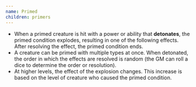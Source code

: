 ```yaml
---
name: Primed
children: primers
---
```

* When a primed creature is hit with a power or ability that __detonates__, the primed condition explodes, resulting
in one of the following effects. After resolving the effect, the primed condition ends.
* A creature can be primed with multiple types at once. When detonated, the order in which the effects are resolved is random (the GM can roll a dice to determine the order or resolution).
* At higher levels, the effect of the explosion changes. This increase is based on the level of creature who caused the primed condition.
